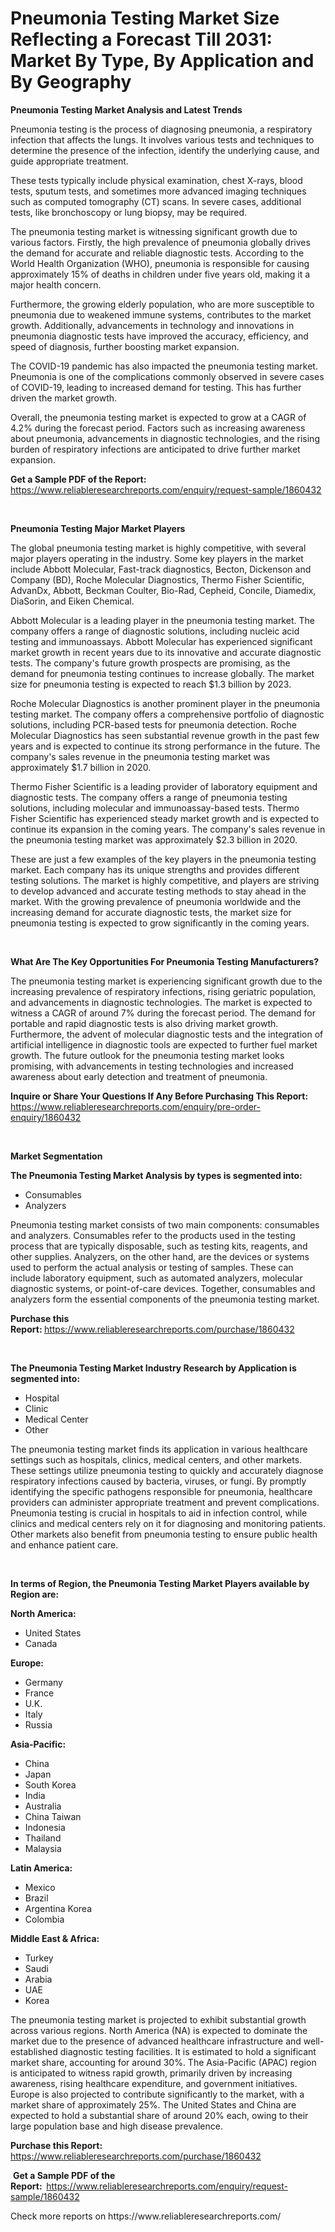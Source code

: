 <p><h1>Pneumonia Testing Market Size Reflecting a Forecast Till 2031: Market By Type, By Application and By Geography</h1></p><p><strong>Pneumonia Testing Market Analysis and Latest Trends</strong></p>
<p><p>Pneumonia testing is the process of diagnosing pneumonia, a respiratory infection that affects the lungs. It involves various tests and techniques to determine the presence of the infection, identify the underlying cause, and guide appropriate treatment.</p><p>These tests typically include physical examination, chest X-rays, blood tests, sputum tests, and sometimes more advanced imaging techniques such as computed tomography (CT) scans. In severe cases, additional tests, like bronchoscopy or lung biopsy, may be required.</p><p>The pneumonia testing market is witnessing significant growth due to various factors. Firstly, the high prevalence of pneumonia globally drives the demand for accurate and reliable diagnostic tests. According to the World Health Organization (WHO), pneumonia is responsible for causing approximately 15% of deaths in children under five years old, making it a major health concern.</p><p>Furthermore, the growing elderly population, who are more susceptible to pneumonia due to weakened immune systems, contributes to the market growth. Additionally, advancements in technology and innovations in pneumonia diagnostic tests have improved the accuracy, efficiency, and speed of diagnosis, further boosting market expansion.</p><p>The COVID-19 pandemic has also impacted the pneumonia testing market. Pneumonia is one of the complications commonly observed in severe cases of COVID-19, leading to increased demand for testing. This has further driven the market growth.</p><p>Overall, the pneumonia testing market is expected to grow at a CAGR of 4.2% during the forecast period. Factors such as increasing awareness about pneumonia, advancements in diagnostic technologies, and the rising burden of respiratory infections are anticipated to drive further market expansion.</p></p>
<p><strong>Get a Sample PDF of the Report:&nbsp;</strong> <a href="https://www.reliableresearchreports.com/enquiry/request-sample/1860432">https://www.reliableresearchreports.com/enquiry/request-sample/1860432</a></p>
<p>&nbsp;</p>
<p><strong>Pneumonia Testing Major Market Players</strong></p>
<p><p>The global pneumonia testing market is highly competitive, with several major players operating in the industry. Some key players in the market include Abbott Molecular, Fast-track diagnostics, Becton, Dickenson and Company (BD), Roche Molecular Diagnostics, Thermo Fisher Scientific, AdvanDx, Abbott, Beckman Coulter, Bio-Rad, Cepheid, Concile, Diamedix, DiaSorin, and Eiken Chemical.</p><p>Abbott Molecular is a leading player in the pneumonia testing market. The company offers a range of diagnostic solutions, including nucleic acid testing and immunoassays. Abbott Molecular has experienced significant market growth in recent years due to its innovative and accurate diagnostic tests. The company's future growth prospects are promising, as the demand for pneumonia testing continues to increase globally. The market size for pneumonia testing is expected to reach $1.3 billion by 2023.</p><p>Roche Molecular Diagnostics is another prominent player in the pneumonia testing market. The company offers a comprehensive portfolio of diagnostic solutions, including PCR-based tests for pneumonia detection. Roche Molecular Diagnostics has seen substantial revenue growth in the past few years and is expected to continue its strong performance in the future. The company's sales revenue in the pneumonia testing market was approximately $1.7 billion in 2020.</p><p>Thermo Fisher Scientific is a leading provider of laboratory equipment and diagnostic tests. The company offers a range of pneumonia testing solutions, including molecular and immunoassay-based tests. Thermo Fisher Scientific has experienced steady market growth and is expected to continue its expansion in the coming years. The company's sales revenue in the pneumonia testing market was approximately $2.3 billion in 2020.</p><p>These are just a few examples of the key players in the pneumonia testing market. Each company has its unique strengths and provides different testing solutions. The market is highly competitive, and players are striving to develop advanced and accurate testing methods to stay ahead in the market. With the growing prevalence of pneumonia worldwide and the increasing demand for accurate diagnostic tests, the market size for pneumonia testing is expected to grow significantly in the coming years.</p></p>
<p>&nbsp;</p>
<p><strong>What Are The Key Opportunities For Pneumonia Testing Manufacturers?</strong></p>
<p><p>The pneumonia testing market is experiencing significant growth due to the increasing prevalence of respiratory infections, rising geriatric population, and advancements in diagnostic technologies. The market is expected to witness a CAGR of around 7% during the forecast period. The demand for portable and rapid diagnostic tests is also driving market growth. Furthermore, the advent of molecular diagnostic tests and the integration of artificial intelligence in diagnostic tools are expected to further fuel market growth. The future outlook for the pneumonia testing market looks promising, with advancements in testing technologies and increased awareness about early detection and treatment of pneumonia.</p></p>
<p><strong>Inquire or Share Your Questions If Any Before Purchasing This Report:</strong> <a href="https://www.reliableresearchreports.com/enquiry/pre-order-enquiry/1860432">https://www.reliableresearchreports.com/enquiry/pre-order-enquiry/1860432</a></p>
<p>&nbsp;</p>
<p><strong>Market Segmentation</strong></p>
<p><strong>The Pneumonia Testing Market Analysis by types is segmented into:</strong></p>
<p><ul><li>Consumables</li><li>Analyzers</li></ul></p>
<p><p>Pneumonia testing market consists of two main components: consumables and analyzers. Consumables refer to the products used in the testing process that are typically disposable, such as testing kits, reagents, and other supplies. Analyzers, on the other hand, are the devices or systems used to perform the actual analysis or testing of samples. These can include laboratory equipment, such as automated analyzers, molecular diagnostic systems, or point-of-care devices. Together, consumables and analyzers form the essential components of the pneumonia testing market.</p></p>
<p><strong>Purchase this Report:&nbsp;</strong><a href="https://www.reliableresearchreports.com/purchase/1860432">https://www.reliableresearchreports.com/purchase/1860432</a></p>
<p>&nbsp;</p>
<p><strong>The Pneumonia Testing Market Industry Research by Application is segmented into:</strong></p>
<p><ul><li>Hospital</li><li>Clinic</li><li>Medical Center</li><li>Other</li></ul></p>
<p><p>The pneumonia testing market finds its application in various healthcare settings such as hospitals, clinics, medical centers, and other markets. These settings utilize pneumonia testing to quickly and accurately diagnose respiratory infections caused by bacteria, viruses, or fungi. By promptly identifying the specific pathogens responsible for pneumonia, healthcare providers can administer appropriate treatment and prevent complications. Pneumonia testing is crucial in hospitals to aid in infection control, while clinics and medical centers rely on it for diagnosing and monitoring patients. Other markets also benefit from pneumonia testing to ensure public health and enhance patient care.</p></p>
<p>&nbsp;</p>
<p><strong>In terms of Region, the Pneumonia Testing Market Players available by Region are:</strong></p>
<p>
    <p> <strong> North America: </strong>
        <ul>
            <li>United States</li>
            <li>Canada</li>
        </ul>
        </p> 
    <p> <strong> Europe: </strong>
        <ul>
            <li>Germany</li>
            <li>France</li>
            <li>U.K.</li>
            <li>Italy</li>
            <li>Russia</li>
        </ul>
        </p> 
    <p> <strong> Asia-Pacific: </strong>
        <ul>
            <li>China</li>
            <li>Japan</li>
            <li>South Korea</li>
            <li>India</li>
            <li>Australia</li>
            <li>China Taiwan</li>
            <li>Indonesia</li>
            <li>Thailand</li>
            <li>Malaysia</li>
        </ul>
        </p> 
    <p> <strong> Latin America: </strong>
        <ul>
            <li>Mexico</li>
            <li>Brazil</li>
            <li>Argentina Korea</li>
            <li>Colombia</li>
        </ul>
        </p> 
    <p> <strong> Middle East & Africa: </strong>
        <ul>
            <li>Turkey</li>
            <li>Saudi</li>
            <li>Arabia</li>
            <li>UAE</li>
            <li>Korea</li>
        </ul>
    </p>
    </p>
<p><p>The pneumonia testing market is projected to exhibit substantial growth across various regions. North America (NA) is expected to dominate the market due to the presence of advanced healthcare infrastructure and well-established diagnostic testing facilities. It is estimated to hold a significant market share, accounting for around 30%. The Asia-Pacific (APAC) region is anticipated to witness rapid growth, primarily driven by increasing awareness, rising healthcare expenditure, and government initiatives. Europe is also projected to contribute significantly to the market, with a market share of approximately 25%. The United States and China are expected to hold a substantial share of around 20% each, owing to their large population base and high disease prevalence.</p></p>
<p><strong>Purchase this Report: </strong><a href="https://www.reliableresearchreports.com/purchase/1860432">https://www.reliableresearchreports.com/purchase/1860432</a></p>
<p>&nbsp;<strong>Get a Sample PDF of the Report:&nbsp;&nbsp;</strong><a href="https://www.reliableresearchreports.com/enquiry/request-sample/1860432">https://www.reliableresearchreports.com/enquiry/request-sample/1860432</a></p>
<p><strong></strong></p>
<p>Check more reports on https://www.reliableresearchreports.com/</p>